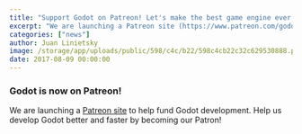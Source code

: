```yaml
---
title: "Support Godot on Patreon! Let's make the best game engine ever, together!"
excerpt: "We are launching a Patreon site (https://www.patreon.com/godotengine) to help fund Godot development. Help us develop Godot better and faster by becoming our Patron!"
categories: ["news"]
author: Juan Linietsky
image: /storage/app/uploads/public/598/c4c/b22/598c4cb22c32c629530888.png
date: 2017-08-09 00:00:00
---
```


### Godot is now on Patreon!

We are launching a [Patreon site](https://www.patreon.com/godotengine) to help fund Godot development. Help us develop Godot better and faster by becoming our Patron!